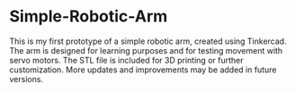 # Simple-Robotic-Arm
This is my first prototype of a simple robotic arm, created using Tinkercad.  The arm is designed for learning purposes and for testing movement with servo motors.   The STL file is included for 3D printing or further customization.  More updates and improvements may be added in future versions.
